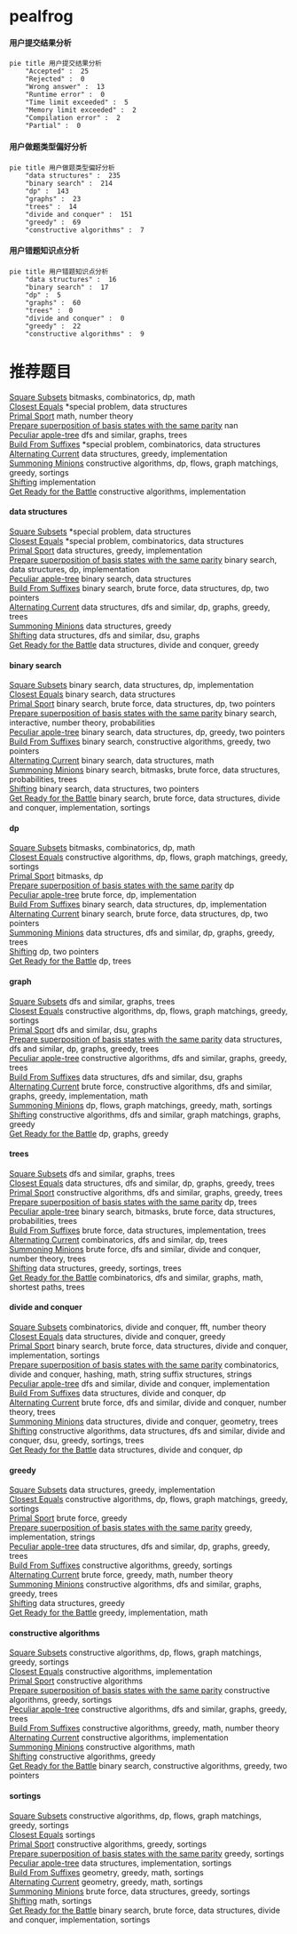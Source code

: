 # pealfrog
<!-- tabs:start -->
#### **用户提交结果分析**

```mermaid
pie title 用户提交结果分析
    "Accepted" :  25
    "Rejected" :  0
    "Wrong answer" :  13
    "Runtime error" :  0
    "Time limit exceeded" :  5
    "Memory limit exceeded" :  2
    "Compilation error" :  2
    "Partial" :  0
```
#### **用户做题类型偏好分析**

```mermaid
pie title 用户做题类型偏好分析
    "data structures" :  235
    "binary search" :  214
    "dp" :  143
    "graphs" :  23
    "trees" :  14
    "divide and conquer" :  151
    "greedy" :  69
    "constructive algorithms" :  7
```
#### **用户错题知识点分析**

```mermaid
pie title 用户错题知识点分析
    "data structures" :  16
    "binary search" :  17
    "dp" :  5
    "graphs" :  60
    "trees" :  0
    "divide and conquer" :  0
    "greedy" :  22
    "constructive algorithms" :  9
```
<!-- tabs:end -->
# 推荐题目
[Square Subsets](http://codeforces.com/problemset/problem/895/C)		bitmasks,
                        combinatorics,
                        dp,
                        math		  
[Closest Equals](http://codeforces.com/problemset/problem/522/D)		*special problem,
                        data structures		  
[Primal Sport](https://codeforces.com/contest/947/problem/A)		math,
                        number theory		  
[Prepare superposition of basis states with the same parity](http://codeforces.com/problemset/problem/1357/C2)		nan		  
[Peculiar apple-tree](http://codeforces.com/problemset/problem/930/A)		dfs and similar,
                        graphs,
                        trees		  
[Build From Suffixes](http://codeforces.com/problemset/problem/1488/H)		*special problem,
                        combinatorics,
                        data structures		  
[Alternating Current](http://codeforces.com/problemset/problem/343/B)		data structures,
                        greedy,
                        implementation		  
[Summoning Minions](http://codeforces.com/problemset/problem/1354/F)		constructive algorithms,
                        dp,
                        flows,
                        graph matchings,
                        greedy,
                        sortings		  
[Shifting](http://codeforces.com/problemset/problem/286/B)		implementation		  
[Get Ready for the Battle](http://codeforces.com/problemset/problem/1119/G)		constructive algorithms,
                        implementation		  
<!-- tabs:start -->
#### **data structures**
[Square Subsets](http://codeforces.com/problemset/problem/522/D)		*special problem,
                        data structures		  
[Closest Equals](http://codeforces.com/problemset/problem/1488/H)		*special problem,
                        combinatorics,
                        data structures		  
[Primal Sport](http://codeforces.com/problemset/problem/343/B)		data structures,
                        greedy,
                        implementation		  
[Prepare superposition of basis states with the same parity](http://codeforces.com/problemset/problem/1301/E)		binary search,
                        data structures,
                        dp,
                        implementation		  
[Peculiar apple-tree](http://codeforces.com/problemset/problem/91/B)		binary search,
                        data structures		  
[Build From Suffixes](http://codeforces.com/problemset/problem/466/C)		binary search,
                        brute force,
                        data structures,
                        dp,
                        two pointers		  
[Alternating Current](https://codeforces.com/contest/709/problem/E)		data structures,
                        dfs and similar,
                        dp,
                        graphs,
                        greedy,
                        trees		  
[Summoning Minions](http://codeforces.com/problemset/problem/609/F)		data structures,
                        greedy		  
[Shifting](https://codeforces.com/contest/1445/problem/E)		data structures,
                        dfs and similar,
                        dsu,
                        graphs		  
[Get Ready for the Battle](http://codeforces.com/problemset/problem/1373/G)		data structures,
                        divide and conquer,
                        greedy		  
#### **binary search**
[Square Subsets](http://codeforces.com/problemset/problem/1301/E)		binary search,
                        data structures,
                        dp,
                        implementation		  
[Closest Equals](http://codeforces.com/problemset/problem/91/B)		binary search,
                        data structures		  
[Primal Sport](http://codeforces.com/problemset/problem/466/C)		binary search,
                        brute force,
                        data structures,
                        dp,
                        two pointers		  
[Prepare superposition of basis states with the same parity](http://codeforces.com/problemset/problem/1114/E)		binary search,
                        interactive,
                        number theory,
                        probabilities		  
[Peculiar apple-tree](http://codeforces.com/problemset/problem/1492/C)		binary search,
                        data structures,
                        dp,
                        greedy,
                        two pointers		  
[Build From Suffixes](http://codeforces.com/problemset/problem/1463/D)		binary search,
                        constructive algorithms,
                        greedy,
                        two pointers		  
[Alternating Current](http://codeforces.com/problemset/problem/1490/G)		binary search,
                        data structures,
                        math		  
[Summoning Minions](http://codeforces.com/problemset/problem/1479/D)		binary search,
                        bitmasks,
                        brute force,
                        data structures,
                        probabilities,
                        trees		  
[Shifting](http://codeforces.com/problemset/problem/1436/E)		binary search,
                        data structures,
                        two pointers		  
[Get Ready for the Battle](http://codeforces.com/problemset/problem/1461/D)		binary search,
                        brute force,
                        data structures,
                        divide and conquer,
                        implementation,
                        sortings		  
#### **dp**
[Square Subsets](http://codeforces.com/problemset/problem/895/C)		bitmasks,
                        combinatorics,
                        dp,
                        math		  
[Closest Equals](http://codeforces.com/problemset/problem/1354/F)		constructive algorithms,
                        dp,
                        flows,
                        graph matchings,
                        greedy,
                        sortings		  
[Primal Sport](http://codeforces.com/problemset/problem/580/D)		bitmasks,
                        dp		  
[Prepare superposition of basis states with the same parity](http://codeforces.com/problemset/problem/148/E)		dp		  
[Peculiar apple-tree](http://codeforces.com/problemset/problem/580/A)		brute force,
                        dp,
                        implementation		  
[Build From Suffixes](http://codeforces.com/problemset/problem/1301/E)		binary search,
                        data structures,
                        dp,
                        implementation		  
[Alternating Current](http://codeforces.com/problemset/problem/466/C)		binary search,
                        brute force,
                        data structures,
                        dp,
                        two pointers		  
[Summoning Minions](https://codeforces.com/contest/709/problem/E)		data structures,
                        dfs and similar,
                        dp,
                        graphs,
                        greedy,
                        trees		  
[Shifting](http://codeforces.com/problemset/problem/788/A)		dp,
                        two pointers		  
[Get Ready for the Battle](http://codeforces.com/problemset/problem/735/E)		dp,
                        trees		  
#### **graph**
[Square Subsets](http://codeforces.com/problemset/problem/930/A)		dfs and similar,
                        graphs,
                        trees		  
[Closest Equals](http://codeforces.com/problemset/problem/1354/F)		constructive algorithms,
                        dp,
                        flows,
                        graph matchings,
                        greedy,
                        sortings		  
[Primal Sport](http://codeforces.com/problemset/problem/553/C)		dfs and similar,
                        dsu,
                        graphs		  
[Prepare superposition of basis states with the same parity](https://codeforces.com/contest/709/problem/E)		data structures,
                        dfs and similar,
                        dp,
                        graphs,
                        greedy,
                        trees		  
[Peculiar apple-tree](http://codeforces.com/problemset/problem/1391/E)		constructive algorithms,
                        dfs and similar,
                        graphs,
                        greedy,
                        trees		  
[Build From Suffixes](https://codeforces.com/contest/1445/problem/E)		data structures,
                        dfs and similar,
                        dsu,
                        graphs		  
[Alternating Current](http://codeforces.com/problemset/problem/1487/C)		brute force,
                        constructive algorithms,
                        dfs and similar,
                        graphs,
                        greedy,
                        implementation,
                        math		  
[Summoning Minions](http://codeforces.com/problemset/problem/1437/C)		dp,
                        flows,
                        graph matchings,
                        greedy,
                        math,
                        sortings		  
[Shifting](http://codeforces.com/problemset/problem/1470/D)		constructive algorithms,
                        dfs and similar,
                        graph matchings,
                        graphs,
                        greedy		  
[Get Ready for the Battle](http://codeforces.com/problemset/problem/1476/C)		dp,
                        graphs,
                        greedy		  
#### **trees**
[Square Subsets](http://codeforces.com/problemset/problem/930/A)		dfs and similar,
                        graphs,
                        trees		  
[Closest Equals](https://codeforces.com/contest/709/problem/E)		data structures,
                        dfs and similar,
                        dp,
                        graphs,
                        greedy,
                        trees		  
[Primal Sport](http://codeforces.com/problemset/problem/1391/E)		constructive algorithms,
                        dfs and similar,
                        graphs,
                        greedy,
                        trees		  
[Prepare superposition of basis states with the same parity](http://codeforces.com/problemset/problem/735/E)		dp,
                        trees		  
[Peculiar apple-tree](http://codeforces.com/problemset/problem/1479/D)		binary search,
                        bitmasks,
                        brute force,
                        data structures,
                        probabilities,
                        trees		  
[Build From Suffixes](http://codeforces.com/problemset/problem/1511/C)		brute force,
                        data structures,
                        implementation,
                        trees		  
[Alternating Current](http://codeforces.com/problemset/problem/1499/F)		combinatorics,
                        dfs and similar,
                        dp,
                        trees		  
[Summoning Minions](http://codeforces.com/problemset/problem/1491/E)		brute force,
                        dfs and similar,
                        divide and conquer,
                        number theory,
                        trees		  
[Shifting](http://codeforces.com/problemset/problem/1466/D)		data structures,
                        greedy,
                        sortings,
                        trees		  
[Get Ready for the Battle](http://codeforces.com/problemset/problem/1495/D)		combinatorics,
                        dfs and similar,
                        graphs,
                        math,
                        shortest paths,
                        trees		  
#### **divide and conquer**
[Square Subsets](http://codeforces.com/problemset/problem/438/E)		combinatorics,
                        divide and conquer,
                        fft,
                        number theory		  
[Closest Equals](http://codeforces.com/problemset/problem/1373/G)		data structures,
                        divide and conquer,
                        greedy		  
[Primal Sport](http://codeforces.com/problemset/problem/1461/D)		binary search,
                        brute force,
                        data structures,
                        divide and conquer,
                        implementation,
                        sortings		  
[Prepare superposition of basis states with the same parity](http://codeforces.com/problemset/problem/1466/G)		combinatorics,
                        divide and conquer,
                        hashing,
                        math,
                        string suffix structures,
                        strings		  
[Peculiar apple-tree](http://codeforces.com/problemset/problem/1490/D)		dfs and similar,
                        divide and conquer,
                        implementation		  
[Build From Suffixes](https://codeforces.com/contest/1483/problem/C)		data structures,
                        divide and conquer,
                        dp		  
[Alternating Current](http://codeforces.com/problemset/problem/1491/E)		brute force,
                        dfs and similar,
                        divide and conquer,
                        number theory,
                        trees		  
[Summoning Minions](http://codeforces.com/problemset/problem/1303/G)		data structures,
                        divide and conquer,
                        geometry,
                        trees		  
[Shifting](http://codeforces.com/problemset/problem/1494/D)		constructive algorithms,
                        data structures,
                        dfs and similar,
                        divide and conquer,
                        dsu,
                        greedy,
                        sortings,
                        trees		  
[Get Ready for the Battle](http://codeforces.com/problemset/problem/1482/E)		data structures,
                        divide and conquer,
                        dp		  
#### **greedy**
[Square Subsets](http://codeforces.com/problemset/problem/343/B)		data structures,
                        greedy,
                        implementation		  
[Closest Equals](http://codeforces.com/problemset/problem/1354/F)		constructive algorithms,
                        dp,
                        flows,
                        graph matchings,
                        greedy,
                        sortings		  
[Primal Sport](https://codeforces.com/contest/1130/problem/D2)		brute force,
                        greedy		  
[Prepare superposition of basis states with the same parity](http://codeforces.com/problemset/problem/844/A)		greedy,
                        implementation,
                        strings		  
[Peculiar apple-tree](https://codeforces.com/contest/709/problem/E)		data structures,
                        dfs and similar,
                        dp,
                        graphs,
                        greedy,
                        trees		  
[Build From Suffixes](http://codeforces.com/problemset/problem/1174/A)		constructive algorithms,
                        greedy,
                        sortings		  
[Alternating Current](http://codeforces.com/problemset/problem/1388/A)		brute force,
                        greedy,
                        math,
                        number theory		  
[Summoning Minions](http://codeforces.com/problemset/problem/1391/E)		constructive algorithms,
                        dfs and similar,
                        graphs,
                        greedy,
                        trees		  
[Shifting](http://codeforces.com/problemset/problem/609/F)		data structures,
                        greedy		  
[Get Ready for the Battle](http://codeforces.com/problemset/problem/1406/A)		greedy,
                        implementation,
                        math		  
#### **constructive algorithms**
[Square Subsets](http://codeforces.com/problemset/problem/1354/F)		constructive algorithms,
                        dp,
                        flows,
                        graph matchings,
                        greedy,
                        sortings		  
[Closest Equals](http://codeforces.com/problemset/problem/1119/G)		constructive algorithms,
                        implementation		  
[Primal Sport](http://codeforces.com/problemset/problem/980/B)		constructive algorithms		  
[Prepare superposition of basis states with the same parity](http://codeforces.com/problemset/problem/1174/A)		constructive algorithms,
                        greedy,
                        sortings		  
[Peculiar apple-tree](http://codeforces.com/problemset/problem/1391/E)		constructive algorithms,
                        dfs and similar,
                        graphs,
                        greedy,
                        trees		  
[Build From Suffixes](https://codeforces.com/contest/1150/problem/C)		constructive algorithms,
                        greedy,
                        math,
                        number theory		  
[Alternating Current](http://codeforces.com/problemset/problem/676/A)		constructive algorithms,
                        implementation		  
[Summoning Minions](http://codeforces.com/problemset/problem/1510/J)		constructive algorithms,
                        math		  
[Shifting](http://codeforces.com/problemset/problem/1493/A)		constructive algorithms,
                        greedy		  
[Get Ready for the Battle](http://codeforces.com/problemset/problem/1463/D)		binary search,
                        constructive algorithms,
                        greedy,
                        two pointers		  
#### **sortings**
[Square Subsets](http://codeforces.com/problemset/problem/1354/F)		constructive algorithms,
                        dp,
                        flows,
                        graph matchings,
                        greedy,
                        sortings		  
[Closest Equals](http://codeforces.com/problemset/problem/977/C)		sortings		  
[Primal Sport](http://codeforces.com/problemset/problem/1174/A)		constructive algorithms,
                        greedy,
                        sortings		  
[Prepare superposition of basis states with the same parity](http://codeforces.com/problemset/problem/1175/D)		greedy,
                        sortings		  
[Peculiar apple-tree](https://codeforces.com/contest/860/problem/B)		data structures,
                        implementation,
                        sortings		  
[Build From Suffixes](https://codeforces.com/contest/1496/problem/C)		geometry,
                        greedy,
                        math,
                        sortings		  
[Alternating Current](http://codeforces.com/problemset/problem/1495/A)		geometry,
                        greedy,
                        math,
                        sortings		  
[Summoning Minions](http://codeforces.com/problemset/problem/1497/A)		brute force,
                        data structures,
                        greedy,
                        sortings		  
[Shifting](http://codeforces.com/problemset/problem/1427/A)		math,
                        sortings		  
[Get Ready for the Battle](http://codeforces.com/problemset/problem/1461/D)		binary search,
                        brute force,
                        data structures,
                        divide and conquer,
                        implementation,
                        sortings		  
<!-- tabs:end -->
